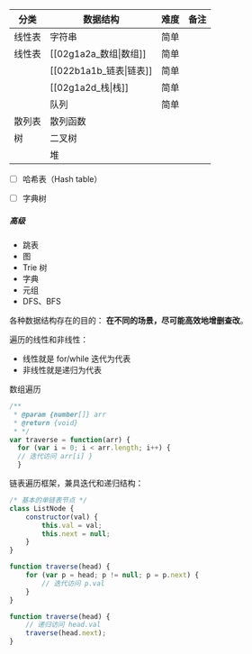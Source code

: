 
| 分类 | 数据结构 | 难度 | 备注 |
| -- | -- | -- | -- |
| 线性表| 字符串 |简单 | | 
| 线性表| [[02g1a2a_数组\|数组]] |简单 | | 
| |  [[022b1a1b_链表\|链表]] | 简单 | |
| |[[02g1a2d_栈\|栈]] | 简单 | | 
| |  队列 | 简单 | | 
|散列表 | 散列函数  | | | 
| 树|  二叉树 | | | 
| |   堆 | | | 
- [ ] 哈希表（Hash table）
- [ ] 字典树


##### 高级
- 跳表
- 图
- Trie 树
- 字典
- 元组
- DFS、BFS


各种数据结构存在的目的：
**在不同的场景，尽可能高效地增删查改**。


遍历的线性和非线性：
- 线性就是 for/while 迭代为代表
- 非线性就是递归为代表

数组遍历
```js
/** 
 * @param {number[]} arr 
 * @return {void} 
 * */
var traverse = function(arr) { 
  for (var i = 0; i < arr.length; i++) { 
  // 迭代访问 arr[i] } 
  }
```

链表遍历框架，兼具迭代和递归结构：
```js
/* 基本的单链表节点 */
class ListNode {
    constructor(val) {
        this.val = val;
        this.next = null;
    }
}

function traverse(head) {
    for (var p = head; p != null; p = p.next) {
        // 迭代访问 p.val
    }
}

function traverse(head) {
    // 递归访问 head.val
    traverse(head.next);
}
```